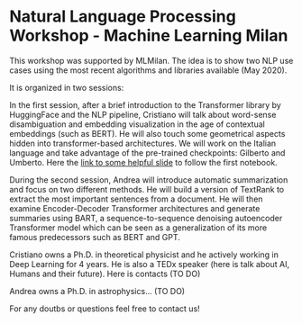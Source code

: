 # Natural Language Processing Workshop - Machine Learning Milan

This workshop was supported by MLMilan. The idea is to show two NLP use cases using the most recent algorithms and libraries available (May 2020).

It is organized in two sessions:

In the first session, after a brief introduction to the Transformer library by HuggingFace and the NLP pipeline, Cristiano will talk about word-sense disambiguation and embedding visualization in the age of contextual embeddings (such as BERT). He will also touch some geometrical aspects hidden into transformer-based architectures. We will work on the Italian language and take advantage of the pre-trained checkpoints: Gilberto and Umberto. Here the [link to some helpful slide](https://docs.google.com/presentation/d/e/2PACX-1vQSCVJkfs5toV9UkFGx0JnEw6u9KJWe0HlwrooZ7I4FSbVF4LdAOhKjFrrjyHxDc1EflqMmGnvvo1-r/pub?start=false&loop=false&delayms=3000) to follow the first notebook.

During the second session, Andrea will introduce automatic summarization and focus on two different methods. He will build a version of TextRank to extract the most important sentences from a document. He will then examine Encoder-Decoder Transformer architectures and generate summaries using BART, a sequence-to-sequence denoising autoencoder Transformer model which can be seen as a generalization of its more famous predecessors such as BERT and GPT.


Cristiano owns a Ph.D. in theoretical physicist and he actively working in Deep Learning for 4 years. He is also a TEDx speaker (here is talk about AI, Humans and their future). Here is contacts (TO DO)

Andrea owns a Ph.D. in astrophysics... (TO DO)

For any doutbs or questions feel free to contact us! 

